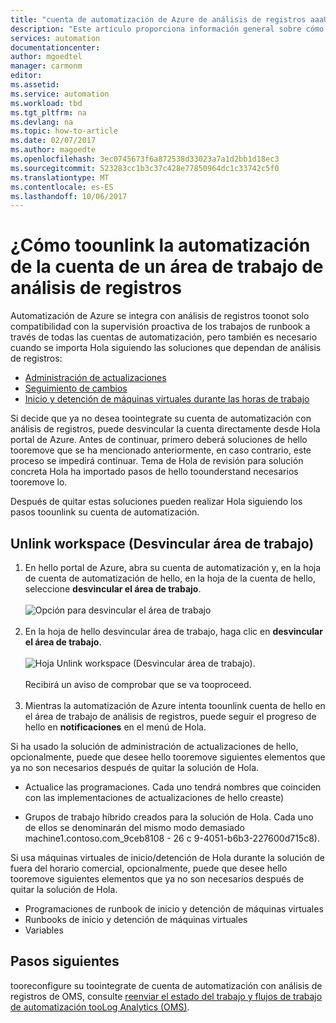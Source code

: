 ```yaml
---
title: "cuenta de automatización de Azure de análisis de registros aaaUnlink | Documentos de Microsoft"
description: "Este artículo proporciona información general sobre cómo toounlink la automatización de Azure de la cuenta de un área de trabajo OMS."
services: automation
documentationcenter: 
author: mgoedtel
manager: carmonm
editor: 
ms.assetid: 
ms.service: automation
ms.workload: tbd
ms.tgt_pltfrm: na
ms.devlang: na
ms.topic: how-to-article
ms.date: 02/07/2017
ms.author: magoedte
ms.openlocfilehash: 3ec0745673f6a872538d33023a7a1d2bb1d18ec3
ms.sourcegitcommit: 523283cc1b3c37c428e77850964dc1c33742c5f0
ms.translationtype: MT
ms.contentlocale: es-ES
ms.lasthandoff: 10/06/2017
---
```

# <a name="how-toounlink-your-automation-account-from-a-log-analytics-workspace"></a>¿Cómo toounlink la automatización de la cuenta de un área de trabajo de análisis de registros

Automatización de Azure se integra con análisis de registros toonot solo compatibilidad con la supervisión proactiva de los trabajos de runbook a través de todas las cuentas de automatización, pero también es necesario cuando se importa Hola siguiendo las soluciones que dependan de análisis de registros:

* [Administración de actualizaciones](../operations-management-suite/oms-solution-update-management.md)
* [Seguimiento de cambios](../log-analytics/log-analytics-change-tracking.md)
* [Inicio y detención de máquinas virtuales durante las horas de trabajo](automation-solution-vm-management.md)
 
Si decide que ya no desea toointegrate su cuenta de automatización con análisis de registros, puede desvincular la cuenta directamente desde Hola portal de Azure.  Antes de continuar, primero deberá soluciones de hello tooremove que se ha mencionado anteriormente, en caso contrario, este proceso se impedirá continuar.  Tema de Hola de revisión para solución concreta Hola ha importado pasos de hello toounderstand necesarios tooremove lo.  

Después de quitar estas soluciones pueden realizar Hola siguiendo los pasos toounlink su cuenta de automatización.

## <a name="unlink-workspace"></a>Unlink workspace (Desvincular área de trabajo)

1. En hello portal de Azure, abra su cuenta de automatización y, en la hoja de cuenta de automatización de hello, en la hoja de la cuenta de hello, seleccione **desvincular el área de trabajo**.<br><br> ![Opción para desvincular el área de trabajo](media/automation-unlink-from-log-analytics/automation-unlink-workspace-option.png)<br><br>  
2. En la hoja de hello desvincular área de trabajo, haga clic en **desvincular el área de trabajo**.<br><br> ![Hoja Unlink workspace (Desvincular área de trabajo)](media/automation-unlink-from-log-analytics/automation-unlink-workspace-blade.png).<br><br>  Recibirá un aviso de comprobar que se va tooproceed.<br><br>
3. Mientras la automatización de Azure intenta toounlink cuenta de hello en el área de trabajo de análisis de registros, puede seguir el progreso de hello en **notificaciones** en el menú de Hola.

Si ha usado la solución de administración de actualizaciones de hello, opcionalmente, puede que desee hello tooremove siguientes elementos que ya no son necesarios después de quitar la solución de Hola.

* Actualice las programaciones.  Cada uno tendrá nombres que coinciden con las implementaciones de actualizaciones de hello creaste)

* Grupos de trabajo híbrido creados para la solución de Hola.  Cada uno de ellos se denominarán del mismo modo demasiado machine1.contoso.com_9ceb8108 - 26 c 9-4051-b6b3-227600d715c8).

Si usa máquinas virtuales de inicio/detención de Hola durante la solución de fuera del horario comercial, opcionalmente, puede que desee hello tooremove siguientes elementos que ya no son necesarios después de quitar la solución de Hola.

* Programaciones de runbook de inicio y detención de máquinas virtuales 
* Runbooks de inicio y detención de máquinas virtuales
* Variables   

## <a name="next-steps"></a>Pasos siguientes

tooreconfigure su toointegrate de cuenta de automatización con análisis de registros de OMS, consulte [reenviar el estado del trabajo y flujos de trabajo de automatización tooLog Analytics (OMS)](automation-manage-send-joblogs-log-analytics.md). 
